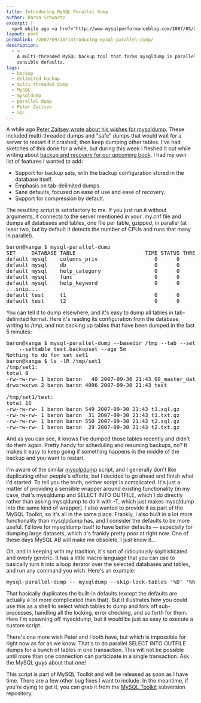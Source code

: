 ```yaml
---
title: Introducing MySQL Parallel Dump
author: Baron Schwartz
excerpt: |
  <p>A while ago <a href="http://www.mysqlperformanceblog.com/2007/05/22/wishes-for-mysqldump/">Peter Zaitsev wrote about his wishes for mysqldump</a>.  These included multi-threaded dumps and "safe" dumps that would wait for a server to restart if it crashed, then keep dumping other tables.  I've had sketches of this done for a while, but during this week I fleshed it out while writing about <a href="http://www.xaprb.com/blog/2007/09/19/high-performance-mysql-second-edition-backup-and-recovery/">backup and recovery for our upcoming book</a>.</p>
layout: post
permalink: /2007/09/30/introducing-mysql-parallel-dump/
description:
  - >
    A multi-threaded MySQL backup tool that forks mysqldump in parallel with
    sensible defaults.
tags:
  - backup
  - delimited backup
  - multi threaded dump
  - MySQL
  - mysqldump
  - parallel dump
  - Peter Zaitsev
  - SQL
---
```

A while ago [Peter Zaitsev wrote about his wishes for mysqldump][1]. These included multi-threaded dumps and "safe" dumps that would wait for a server to restart if it crashed, then keep dumping other tables. I've had sketches of this done for a while, but during this week I fleshed it out while writing about [backup and recovery for our upcoming book][2]. I had my own list of features I wanted to add:

*   Support for backup sets, with the backup configuration stored in the database itself.
*   Emphasis on tab-delimited dumps.
*   Sane defaults, focused on ease of use and ease of recovery.
*   Support for compression by default.

The resulting script is satisfactory to me. If you just run it without arguments, it connects to the server mentioned in your .my.cnf file and dumps all databases and tables, one file per table, gzipped, in parallel (at least two, but by default it detects the number of CPUs and runs that many in parallel).

<pre>baron@kanga $ mysql-parallel-dump
SET     DATABASE TABLE                      TIME STATUS THREADS
default mysql    columns_priv                  0      0       2
default mysql    db                            0      0       2
default mysql    help_category                 0      0       2
default mysql    func                          0      0       2
default mysql    help_keyword                  0      0       2
...snip...
default test     t1                            0      0       2
default test     t2                            0      0       1</pre>

You can tell it to dump elsewhere, and it's easy to dump all tables in tab-delimited format. Here it's reading its configuration from the database, writing to /tmp, and not backing up tables that have been dumped in the last 5 minutes:

<pre>baron@kanga $ mysql-parallel-dump --basedir /tmp --tab --sets set1 \
    --settable test.backupset --age 5m
Nothing to do for set set1
baron@kanga $ ls -lR /tmp/set1
/tmp/set1:
total 8
-rw-rw-rw- 1 baron baron   40 2007-09-30 21:43 00_master_data.sql
drwxrwxrwx 2 baron baron 4096 2007-09-30 21:43 test

/tmp/set1/test:
total 16
-rw-rw-rw- 1 baron baron 549 2007-09-30 21:43 t1.sql.gz
-rw-rw-rw- 1 baron baron  31 2007-09-30 21:43 t1.txt.gz
-rw-rw-rw- 1 baron baron 550 2007-09-30 21:43 t2.sql.gz
-rw-rw-rw- 1 baron baron  29 2007-09-30 21:43 t2.txt.gz</pre>

And as you can see, it knows I've dumped those tables recently and didn't do them again. Pretty handy for scheduling and resuming backups, no? It makes it easy to keep going if something happens in the middle of the backup and you want to restart.

I'm aware of the similar [mysqlpdump][3] script, and I generally don't like duplicating other people's efforts, but I decided to go ahead and finish what I'd started. To tell you the truth, neither script is complicated. It's just a matter of providing a sensible wrapper around existing functionality (in my case, that's mysqldump and SELECT INTO OUTFILE, which I do directly rather than asking mysqldump to do it with -T, which just makes mysqldump into the same kind of wrapper). I also wanted to provide it as part of the MySQL Toolkit, so it's all in the same place. Frankly, I also built in a lot more functionality than mysqlpdump has, and I consider the defaults to be more useful. I'd love for mysqldump itself to have better defaults &#8212; especially for dumping large datasets, which it's frankly pretty poor at right now. One of these days MySQL AB will make me obsolete, I just know it&#8230;

Oh, and in keeping with my tradition, it's sort of ridiculously sophisticated and overly generic. It has a little macro language that you can use to basically turn it into a loop iterator over the selected databases and tables, and run any command you wish. Here's an example:

<pre>mysql-parallel-dump -- mysqldump --skip-lock-tables '%D' '%N' \| gzip --fast -c - \> '%D.%N.gz'</pre>

That basically duplicates the built-in defaults (except the defaults are actually a lot more complicated than that). But it illustrates how you could use this as a shell to select which tables to dump and fork off sub-processes, handling all the locking, error checking, and so forth for them. Here I'm spawning off mysqldump, but it would be just as easy to execute a custom script.

There's one more wish Peter and I both have, but which is impossible for right now as far as we know. That's to do parallel SELECT INTO OUTFILE dumps for a bunch of tables in one transaction. This will not be possible until more than one connection can participate in a single transaction. Ask the MySQL guys about that one!

This script is part of MySQL Toolkit and will be released as soon as I have time. There are a few other bug fixes I want to include. In the meantime, if you're dying to get it, you can grab it from the [MySQL Toolkit][4] subversion repository.

 [1]: http://www.mysqlperformanceblog.com/2007/05/22/wishes-for-mysqldump/
 [2]: http://www.xaprb.com/blog/2007/09/19/high-performance-mysql-second-edition-backup-and-recovery/
 [3]: http://www.fr3nd.net/projects/mysqlpdump/
 [4]: http://code.google.com/p/maatkit/
